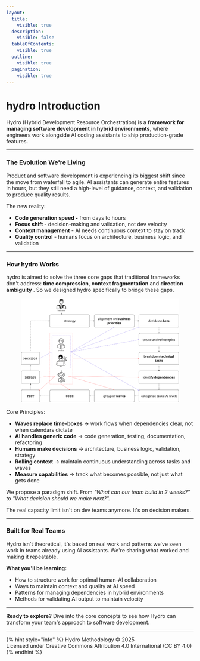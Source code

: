 ```yaml
---
layout:
  title:
    visible: true
  description:
    visible: false
  tableOfContents:
    visible: true
  outline:
    visible: true
  pagination:
    visible: true
---
```


# hydro Introduction

Hydro (Hybrid Development Resource Orchestration) is a **framework for managing software development in hybrid environments**, where engineers work alongside AI coding assistants to ship production-grade features.

***

### The Evolution We're Living

Product and software development is experiencing its biggest shift since the move from waterfall to agile. AI assistants can generate entire features in hours, but they still need a high-level of guidance, context, and validation to produce quality results.

The new reality:

* **Code generation speed -** from days to hours
* **Focus shift -** decision-making and validation, not dev velocity
* **Context management** - AI needs continuous context to stay on track
* **Quality control** - humans focus on architecture, business logic, and validation

***

### How hydro Works

hydro is aimed to solve the three core gaps that traditional frameworks don't address: **time compression**, **context fragmentation** and **direction ambiguity** . So we designed hydro specifically to bridge these gaps.

<figure><img src=".gitbook/assets/image.png" alt=""><figcaption></figcaption></figure>

Core Principles:

* **Waves replace time-boxes** → work flows when dependencies clear, not when calendars dictate
* **AI handles generic code** → code generation, testing, documentation, refactoring
* **Humans make decisions** → architecture, business logic, validation, strategy
* **Rolling context** → maintain continuous understanding across tasks and waves
* **Measure capabilities** → track what becomes possible, not just what gets done



We propose a paradigm shift. From _"What can our team build in 2 weeks?" &#x74;_&#x6F; _"What decision should we make next?"._&#x20;

The real capacity limit isn't on dev teams anymore. It's on decision makers.

***

### Built for Real Teams

Hydro isn't theoretical, it's based on real work and patterns we've seen work in teams already using AI assistants. We're sharing what worked and making it repeatable.

**What you'll be learning:**

* How to structure work for optimal human-AI collaboration
* Ways to maintain context and quality at AI speed
* Patterns for managing dependencies in hybrid environments
* Methods for validating AI output to maintain velocity

***

**Ready to explore?** Dive into the core concepts to see how Hydro can transform your team's approach to software development.

***

{% hint style="info" %}
Hydro Methodology © 2025\
Licensed under Creative Commons Attribution 4.0 International (CC BY 4.0)
{% endhint %}
